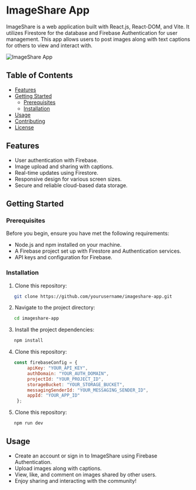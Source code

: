 # ImageShare App

ImageShare is a web application built with React.js, React-DOM, and Vite. It utilizes Firestore for the database and Firebase Authentication for user management. This app allows users to post images along with text captions for others to view and interact with.

![ImageShare App](image-share-app-screenshot.png)

## Table of Contents

- [Features](#features)
- [Getting Started](#getting-started)
  - [Prerequisites](#prerequisites)
  - [Installation](#installation)
- [Usage](#usage)
- [Contributing](#contributing)
- [License](#license)

## Features

- User authentication with Firebase.
- Image upload and sharing with captions.
- Real-time updates using Firestore.
- Responsive design for various screen sizes.
- Secure and reliable cloud-based data storage.

## Getting Started

### Prerequisites

Before you begin, ensure you have met the following requirements:

- Node.js and npm installed on your machine.
- A Firebase project set up with Firestore and Authentication services.
- API keys and configuration for Firebase.

### Installation

1. Clone this repository:

```bash
   git clone https://github.com/yourusername/imageshare-app.git
```

2. Navigate to the project directory:

```bash
   cd imageshare-app
```

3. Install the project dependencies:

```bash
   npm install
```

4. Clone this repository:

```js
   const firebaseConfig = {
        apiKey: "YOUR_API_KEY",
        authDomain: "YOUR_AUTH_DOMAIN",
        projectId: "YOUR_PROJECT_ID",
        storageBucket: "YOUR_STORAGE_BUCKET",
        messagingSenderId: "YOUR_MESSAGING_SENDER_ID",
        appId: "YOUR_APP_ID"
    };
```
5. Clone this repository:

```bash
   npm run dev
```
## Usage
- Create an account or sign in to ImageShare using Firebase Authentication.
- Upload images along with captions.
- View, like, and comment on images shared by other users.
- Enjoy sharing and interacting with the community!
